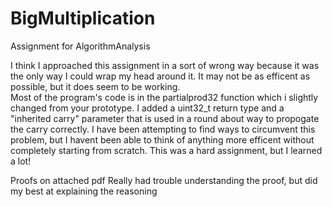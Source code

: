 # BigMultiplication
Assignment for AlgorithmAnalysis

I think I approached this assignment in a sort of wrong way because it was the only way I could wrap my head around it.
It may not be as efficent as possible, but it does seem to be working.  
Most of the program's code is in the partialprod32 function which i slightly changed from your prototype.
I added a uint32_t return type and a "inherited carry" parameter that is used in a round about way to propogate the carry correctly.
I have been attempting to find ways to circumvent this problem, but I havent been able to think of anything more efficent without completely starting from scratch.
This was a hard assignment, but I learned a lot!

Proofs on attached pdf
Really had trouble understanding the proof, but did my best at explaining the reasoning
